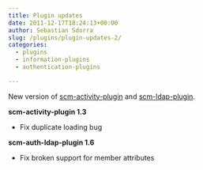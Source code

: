 ```yaml
---
title: Plugin updates
date: 2011-12-17T18:24:13+00:00
author: Sebastian Sdorra
slug: /plugins/plugin-updates-2/
categories:
  - plugins
  - information-plugins
  - authentication-plugins

---
```

New version of [scm-activity-plugin](https://github.com/scm-manager/scm-activity-plugin) and [scm-ldap-plugin](https://github.com/scm-manager/scm-ldap-plugin).

**scm-activity-plugin 1.3**

- Fix duplicate loading bug

**scm-auth-ldap-plugin 1.6**

- Fix broken support for member attributes

